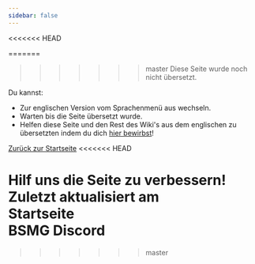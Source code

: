 ```yaml
---
sidebar: false
---
```


<<<<<<< HEAD
<!-- Disable header rule to hide page from search -->
<!-- markdownlint-disable MD041 -->
=======

>>>>>>> master
Diese Seite wurde noch nicht übersetzt.

Du kannst:

* Zur englischen Version vom Sprachenmenü aus wechseln.
* Warten bis die Seite übersetzt wurde.
* Helfen diese Seite und den Rest des Wiki's aus dem englischen zu übersetzten indem du dich [hier bewirbst](https://forms.gle/e3BqA3poMjESARe76)!

[Zurück zur Startseite](/de/)
<<<<<<< HEAD

Hilf uns die Seite zu verbessern!  
Zuletzt aktualisiert am  
Startseite  
BSMG Discord
=======
>>>>>>> master
